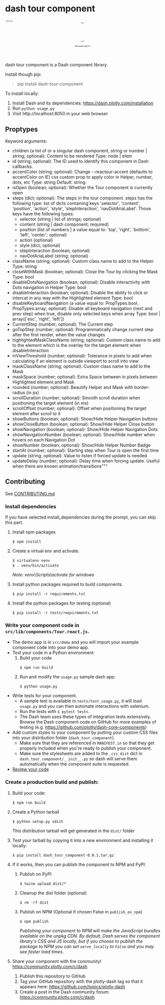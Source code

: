 # dash tour component


![](./assets/tour.gif)



dash tour component is a Dash component library.

Install though pip: 
> pip install dash-tour-component

To install locally:
1. Install Dash and its dependencies: https://dash.plotly.com/installation
2. Run `python usage.py`
3. Visit http://localhost:8050 in your web browser


## Proptypes 

Keyword arguments:
- children (a list of or a singular dash component, string or number | string; optional): Content to be rendered
Type: node | elem
- id (string; optional): The ID used to identify this component in Dash callbacks.
- accentColor (string; optional): Change --reactour-accent (defaults to accentColor on IE) css custom prop to apply color in Helper, number, dots, etc
Type: string
Default: string
- isOpen (boolean; optional): Whether the Tour component is currently open
- steps (dict; optional): The steps in the tour component. steps has the following type: list of dicts containing keys 'selector', 'content', 'position', 'action', 'style', 'stepInteraction', 'navDotAriaLabel'.
Those keys have the following types:
  - selector (string | list of strings; optional)
  - content (string | dash component; required)
  - position (list of numbers | a value equal to: 'top', 'right', 'bottom', 'left', 'center'; optional)
  - action (optional)
  - style (dict; optional)
  - stepInteraction (boolean; optional)
  - navDotAriaLabel (string; optional)
- className (string; optional): Custom class name to add to the Helper
Type: string
- closeWithMask (boolean; optional): Close the Tour by clicking the Mask
Type: bool
- disableDotsNavigation (boolean; optional): Disable interactivity with Dots navigation in Helper
Type: bool
- disableInteraction (boolean; optional): Disable the ability to click or intercat in any way with the Highlighted element
Type: bool
- disableKeyboardNavigation (a value equal to: PropTypes.bool, PropTypes.array; optional): Disable all keyboard navigation (next and prev step) when true, disable only selected keys when array
Type: bool | array(['esc', 'right', 'left'])
- CurrentStep (number; optional): The Current step
- goTopStep (number; optional): Programmatically change current step after the first render, when the value changes
- highlightedMaskClassName (string; optional): Custom class name to add to the element which is the overlay for the target element when disableInteraction
- inViewThreshold (number; optional): Tolerance in pixels to add when calculating if an element is outside viewport to scroll into view
- maskClassName (string; optional): Custom class name to add to the Mask
- maskSpace (number; optional): Extra Space between in pixels between Highlighted element and Mask
- rounded (number; optional): Beautify Helper and Mask with border-radius (in px)
- scrollDuration (number; optional): Smooth scroll duration when positioning the target element (in ms)
- scrollOffset (number; optional): Offset when positioning the target element after scroll to it
- showButtons (boolean; optional): Show/Hide Helper Navigation buttons
- showCloseButton (boolean; optional): Show/Hide Helper Close button
- showNavigation (boolean; optional): Show/Hide Helper Navigation Dots
- showNavigationNumber (boolean; optional): Show/Hide number when hovers on each Navigation Dot
- showNumber (boolean; optional): Show/Hide Helper Number Badge
- startAt (number; optional): Starting step when Tour is open the first time
- update (string; optional): Value to listen if forced update is needed
- updateDelay (number; optional): Delay time when forcing update. Useful when there are known animation/transitions"""


## Contributing

See [CONTRIBUTING.md](./CONTRIBUTING.md)

### Install dependencies

If you have selected install_dependencies during the prompt, you can skip this part.

1. Install npm packages
    ```
    $ npm install
    ```
2. Create a virtual env and activate.
    ```
    $ virtualenv venv
    $ . venv/bin/activate
    ```
    _Note: venv\Scripts\activate for windows_

3. Install python packages required to build components.
    ```
    $ pip install -r requirements.txt
    ```
4. Install the python packages for testing (optional)
    ```
    $ pip install -r tests/requirements.txt
    ```

### Write your component code in `src/lib/components/Tour.react.js`.

- The demo app is in `src/demo` and you will import your example component code into your demo app.
- Test your code in a Python environment:
    1. Build your code
        ```
        $ npm run build
        ```
    2. Run and modify the `usage.py` sample dash app:
        ```
        $ python usage.py
        ```
- Write tests for your component.
    - A sample test is available in `tests/test_usage.py`, it will load `usage.py` and you can then automate interactions with selenium.
    - Run the tests with `$ pytest tests`.
    - The Dash team uses these types of integration tests extensively. Browse the Dash component code on GitHub for more examples of testing (e.g. https://github.com/plotly/dash-core-components)
- Add custom styles to your component by putting your custom CSS files into your distribution folder (`dash_tour_component`).
    - Make sure that they are referenced in `MANIFEST.in` so that they get properly included when you're ready to publish your component.
    - Make sure the stylesheets are added to the `_css_dist` dict in `dash_tour_component/__init__.py` so dash will serve them automatically when the component suite is requested.
- [Review your code](./review_checklist.md)

### Create a production build and publish:

1. Build your code:
    ```
    $ npm run build
    ```
2. Create a Python tarball
    ```
    $ python setup.py sdist
    ```
    This distribution tarball will get generated in the `dist/` folder

3. Test your tarball by copying it into a new environment and installing it locally:
    ```
    $ pip install dash_tour_component-0.0.1.tar.gz
    ```

4. If it works, then you can publish the component to NPM and PyPI:
    1. Publish on PyPI
        ```
        $ twine upload dist/*
        ```
    2. Cleanup the dist folder (optional)
        ```
        $ rm -rf dist
        ```
    3. Publish on NPM (Optional if chosen False in `publish_on_npm`)
        ```
        $ npm publish
        ```
        _Publishing your component to NPM will make the JavaScript bundles available on the unpkg CDN. By default, Dash serves the component library's CSS and JS locally, but if you choose to publish the package to NPM you can set `serve_locally` to `False` and you may see faster load times._

5. Share your component with the community! https://community.plotly.com/c/dash
    1. Publish this repository to GitHub
    2. Tag your GitHub repository with the plotly-dash tag so that it appears here: https://github.com/topics/plotly-dash
    3. Create a post in the Dash community forum: https://community.plotly.com/c/dash
